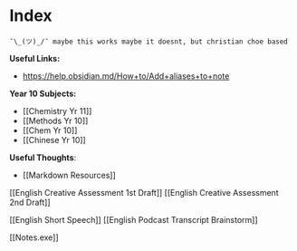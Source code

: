 # Index

	¯\_(ツ)_/¯ maybe this works maybe it doesnt, but christian choe based


**Useful Links:**
* https://help.obsidian.md/How+to/Add+aliases+to+note


**Year 10 Subjects:**

* [[Chemistry Yr 11]]
* [[Methods Yr 10]]
* [[Chem Yr 10]]
* [[Chinese Yr 10]]



**Useful Thoughts**:

* [[Markdown Resources]]


[[English Creative  Assessment 1st Draft]]
[[English Creative Assessment 2nd Draft]]

[[English Short Speech]]
[[English Podcast Transcript Brainstorm]]

[[Notes.exe]]
